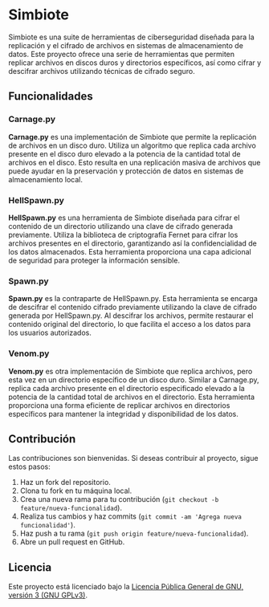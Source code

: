 # Simbiote

Simbiote es una suite de herramientas de ciberseguridad diseñada para la replicación y el cifrado de archivos en sistemas de almacenamiento de datos. Este proyecto ofrece una serie de herramientas que permiten replicar archivos en discos duros y directorios específicos, así como cifrar y descifrar archivos utilizando técnicas de cifrado seguro.

## Funcionalidades

### Carnage.py

**Carnage.py** es una implementación de Simbiote que permite la replicación de archivos en un disco duro. Utiliza un algoritmo que replica cada archivo presente en el disco duro elevado a la potencia de la cantidad total de archivos en el disco. Esto resulta en una replicación masiva de archivos que puede ayudar en la preservación y protección de datos en sistemas de almacenamiento local.

### HellSpawn.py

**HellSpawn.py** es una herramienta de Simbiote diseñada para cifrar el contenido de un directorio utilizando una clave de cifrado generada previamente. Utiliza la biblioteca de criptografía Fernet para cifrar los archivos presentes en el directorio, garantizando así la confidencialidad de los datos almacenados. Esta herramienta proporciona una capa adicional de seguridad para proteger la información sensible.

### Spawn.py

**Spawn.py** es la contraparte de HellSpawn.py. Esta herramienta se encarga de descifrar el contenido cifrado previamente utilizando la clave de cifrado generada por HellSpawn.py. Al descifrar los archivos, permite restaurar el contenido original del directorio, lo que facilita el acceso a los datos para los usuarios autorizados.

### Venom.py

**Venom.py** es otra implementación de Simbiote que replica archivos, pero esta vez en un directorio específico de un disco duro. Similar a Carnage.py, replica cada archivo presente en el directorio especificado elevado a la potencia de la cantidad total de archivos en el directorio. Esta herramienta proporciona una forma eficiente de replicar archivos en directorios específicos para mantener la integridad y disponibilidad de los datos.

## Contribución

Las contribuciones son bienvenidas. Si deseas contribuir al proyecto, sigue estos pasos:

1. Haz un fork del repositorio.
2. Clona tu fork en tu máquina local.
3. Crea una nueva rama para tu contribución (`git checkout -b feature/nueva-funcionalidad`).
4. Realiza tus cambios y haz commits (`git commit -am 'Agrega nueva funcionalidad'`).
5. Haz push a tu rama (`git push origin feature/nueva-funcionalidad`).
6. Abre un pull request en GitHub.
   
## Licencia

Este proyecto está licenciado bajo la [Licencia Pública General de GNU, versión 3 (GNU GPLv3)](LICENSE). 

